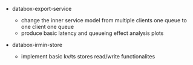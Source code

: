 - databox-export-service
  - change the inner service model from multiple clients one queue to one client one queue
  - produce basic latency and queueing effect analysis plots

- databox-irmin-store
  - implement basic kv/ts stores read/write functionalites
